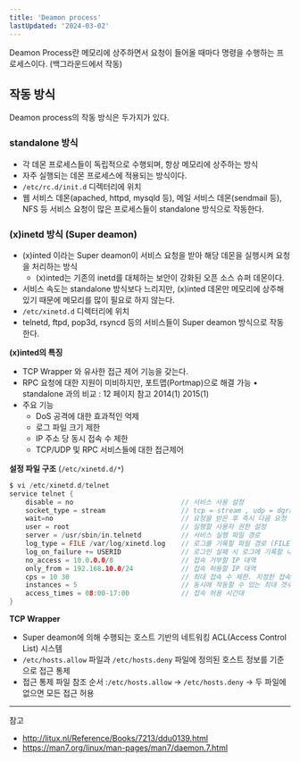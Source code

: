 ```yaml
---
title: 'Deamon process'
lastUpdated: '2024-03-02'
---
```


Deamon Process란 메모리에 상주하면서 요청이 들어올 때마다 명령을 수행하는 프로세스이다. (백그라운드에서 작동)

## 작동 방식

Deamon process의 작동 방식은 두가지가 있다.

### standalone 방식

- 각 데몬 프로세스들이 독립적으로 수행되며, 항상 메모리에 상주하는 방식
- 자주 실행되는 데몬 프로세스에 적용되는 방식이다.
- `/etc/rc.d/init.d` 디렉터리에 위치
- 웹 서비스 데몬(apached, httpd, mysqld 등), 메일 서비스 데몬(sendmail 등), NFS 등 서비스 요청이 많은 프로세스들이 standalone 방식으로 작동한다.

### (x)inetd 방식 (Super deamon)
- (x)inted 이라는 Super deamon이 서비스 요청을 받아 해당 데몬을 실행시켜 요청을 처리하는 방식
  - (x)inted는 기존의 inetd를 대체하는 보안이 강화된 오픈 소스 슈퍼 데몬이다.
- 서비스 속도는 standalone 방식보다 느리지만, (x)inted 데몬만 메모리에 상주해 있기 때문에 메모리를 많이 필요로 하지 않는다.
- `/etc/xinetd.d` 디렉터리에 위치
- telnetd, ftpd, pop3d, rsyncd 등의 서비스들이 Super deamon 방식으로 작동한다.

**(x)inted의 특징**
- TCP Wrapper 와 유사한 접근 제어 기능을 갖는다.
- RPC 요청에 대한 지원이 미비하지만, 포트맵(Portmap)으로 해결 가능 • standalone 과의 비교 : 12 페이지 참고 2014(1) 2015(1)
- 주요 기능
  - DoS 공격에 대한 효과적인 억제
  - 로그 파일 크기 제한
  - IP 주소 당 동시 접속 수 제한
  - TCP/UDP 및 RPC 서비스들에 대한 접근제어

**설정 파일 구조** (`/etc/xinetd.d/*`)  
```c
$ vi /etc/xinetd.d/telnet
service telnet {
    disable = no                           // 서비스 사용 설정
    socket_type = stream                   // tcp = stream , udp = dgram
    wait=no                                // 요청을 받은 후 즉시 다음 요청 처리(no)
    user = root                            // 실행할 사용자 권한 설정
    server = /usr/sbin/in.telnetd          // 서비스 실행 파일 경로
    log_type = FILE /var/log/xinetd.log    // 로그를 기록할 파일 경로 (FILE 선택자 사용 시)
    log_on_failure += USERID               // 로그인 실패 시 로그에 기록할 내용
    no_access = 10.0.0.0/8                 // 접속 거부할 IP 대역    
    only_from = 192.168.10.0/24            // 접속 허용할 IP 대역    
    cps = 10 30                            // 최대 접속 수 제한. 지정한 접속 수 초과할 시 지정 시간동안 서비스가 비활성화됨
    instances = 5                          // 동시에 작동할 수 있는 최대 갯수
    access_times = 08:00-17:00             // 접속 허용 시간대
}
```

**TCP Wrapper**
- Super deamon에 의해 수행되는 호스트 기반의 네트워킹 ACL(Access Control List) 시스템
- `/etc/hosts.allow` 파일과 `/etc/hosts.deny` 파일에 정의된 호스트 정보를 기준으로 접근 통제
- 접근 통제 파일 참조 순서 :`/etc/hosts.allow` → `/etc/hosts.deny` → 두 파일에 없으면 모든 접근 허용

---
참고
- http://litux.nl/Reference/Books/7213/ddu0139.html
- https://man7.org/linux/man-pages/man7/daemon.7.html